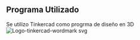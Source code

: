 ## Programa Utilizado
Se utilizo Tinkercad como progrma de diseño en 3D
![Logo-tinkercad-wordmark svg](https://github.com/user-attachments/assets/e8bc9208-d166-47ce-ba92-316d2d449578)
